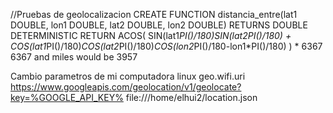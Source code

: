//Pruebas de geolocalizacion
CREATE FUNCTION distancia_entre(lat1 DOUBLE, lon1 DOUBLE, lat2 DOUBLE, lon2 DOUBLE)
RETURNS DOUBLE DETERMINISTIC
RETURN ACOS( SIN(lat1*PI()/180)*SIN(lat2*PI()/180) + COS(lat1*PI()/180)*COS(lat2*PI()/180)*COS(lon2*PI()/180-lon1*PI()/180) ) * 6367
6367 and miles would be 3957

Cambio parametros de mi computadora linux
geo.wifi.uri
https://www.googleapis.com/geolocation/v1/geolocate?key=%GOOGLE_API_KEY%
file:///home/elhui2/location.json